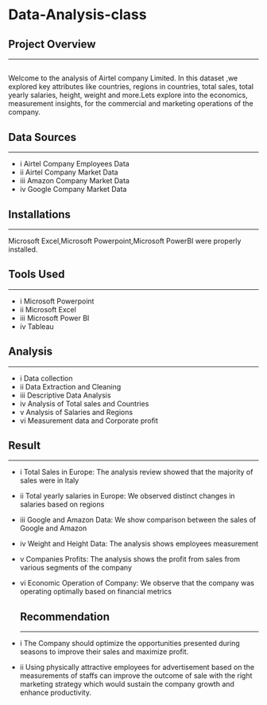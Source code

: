 # Data-Analysis-class

## Project Overview
---
##
Welcome to the analysis of Airtel company Limited. In this dataset ,we  explored key attributes like countries, regions in countries, total sales, total yearly salaries, height, weight and more.Lets explore into the economics, measurement insights, for the commercial and marketing  operations of the company.

## Data Sources
---
- i  Airtel Company Employees Data
- ii  Airtel Company Market Data
- iii  Amazon Company Market Data
- iv  Google Company Market Data

## Installations
---
Microsoft Excel,Microsoft Powerpoint,Microsoft PowerBI were properly installed. 

## Tools Used
---
- i Microsoft Powerpoint
- ii Microsoft Excel
- iii Microsoft Power BI
- iv Tableau

## Analysis 
---
- i Data collection
- ii Data Extraction and Cleaning
- iii Descriptive Data Analysis
- iv Analysis of  Total sales and Countries
- v Analysis of Salaries and  Regions
- vi Measurement data and Corporate profit

## Result
---
- i Total Sales in Europe: The analysis review showed that the majority of sales were in Italy
- ii Total yearly salaries in Europe: We observed distinct changes in salaries based on regions
- iii Google and Amazon Data: We show comparison between the sales of Google and Amazon
- iv Weight and Height Data: The analysis shows employees measurement 
- v Companies Profits: The analysis shows the profit from sales from various segments of the company
- vi Economic Operation of Company: We observe that the company was operating optimally based on financial metrics

  ## Recommendation
  ---
 - i The Company should optimize the opportunities presented during seasons to improve their sales and maximize profit.
 - ii Using physically attractive employees for advertisement based on the measurements of staffs can improve the outcome of sale with the right marketing strategy which would sustain the company growth and enhance productivity.
  





  
  


 
